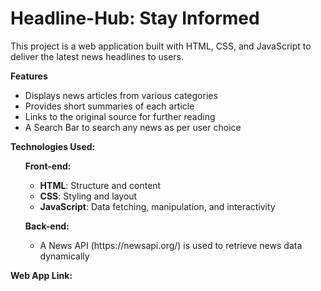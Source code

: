 # Headline-Hub: Stay Informed

<p>This project is a web application built with HTML, CSS, and JavaScript to deliver the latest news headlines to users.</p>
<p><strong>Features</strong></p>
<ul>
    <li>Displays news articles from various categories</li>
    <li>Provides short summaries of each article</li>
    <li>Links to the original source for further reading</li>
    <li>A Search Bar to search any news as per user choice</li>
</ul>

<p><strong>Technologies Used:</strong></p>
<ul>
    <p><strong>Front-end:</strong></p>
    <ul>
        <li><strong>HTML</strong>: Structure and content</li>
        <li><strong>CSS</strong>: Styling and layout</li>
        <li><strong>JavaScript</strong>: Data fetching, manipulation, and interactivity</li>
    </ul>
    <p><strong>Back-end:</strong></p>
    <ul>
        <li>A News API (https://newsapi.org/) is used to retrieve news data dynamically</li>
    </ul>
</ul>
<p><strong>Web App Link: </strong></p>
